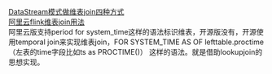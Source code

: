 [DataStream模式做维表join四种方式](https://jishuin.proginn.com/p/763bfbd58048)   
[阿里云flink维表join用法](https://help.aliyun.com/document_detail/62506.html?spm=a2c4g.11186623.6.816.2630c2d7abW0mI)  
阿里云版支持period for system_time这样的语法标识维表，开源版没有，开源使用temporal join来实现维表join，FOR SYSTEM_TIME AS OF lefttable.proctime（左表的time字段比如ts as PROCTIME()）
这样的语法。就是借助lookupjoin的思想实现。   
